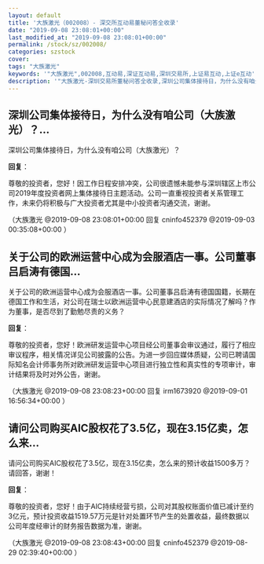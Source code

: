 ```yaml
---
layout: default
title: '大族激光（002008）- 深交所互动易董秘问答全收录'
date: "2019-09-08 23:08:01+00:00"
last_modified_at: "2019-09-08 23:08:01+00:00"
permalink: /stock/sz/002008/
categories: szstock
cover: 
tags: "大族激光"
keywords: '"大族激光",002008,互动易,深证互动易,深圳交易所,上证易互动,上证e互动'
description: '"大族激光-深圳交易所董秘问答全收录,深圳公司集体接待日，为什么没有咱公司（大族激光）？"'
---
```


## 深圳公司集体接待日，为什么没有咱公司（大族激光）？...

深圳公司集体接待日，为什么没有咱公司（大族激光）？

**回复**：

尊敬的投资者，您好！因工作日程安排冲突，公司很遗憾未能参与深圳辖区上市公司2019年度投资者网上集体接待日主题活动。公司一直重视投资者关系管理工作，未来仍将积极与广大投资者尤其是中小投资者沟通交流，谢谢。 

（大族激光  @2019-09-08 23:08:01+00:00 回复 cninfo452379  @2019-09-03 00:35:08+00:00 ）

## 关于公司的欧洲运营中心成为会服酒店一事。公司董事吕启涛有德国...

关于公司的欧洲运营中心成为会服酒店一事。公司董事吕启涛有德国国籍，长期在德国工作和生活，对公司在瑞士以欧洲运营中心民意建酒店的实际情况了解吗？作为董事，是否尽到了勤勉尽责的义务？

**回复**：

尊敬的投资者，您好！欧洲研发运营中心项目经公司董事会审议通过，履行了相应审议程序，相关情况详见公司披露的公告。为进一步回应媒体质疑，公司已聘请国际知名会计师事务所对欧洲研发运营中心项目进行独立性和真实性的专项审计，审计结果将及时对外公告，谢谢。 

（大族激光  @2019-09-08 23:08:23+00:00 回复 irm1673920  @2019-09-01 16:56:34+00:00 ）

## 请问公司购买AIC股权花了3.5亿，现在3.15亿卖，怎么来...

请问公司购买AIC股权花了3.5亿，现在3.15亿卖，怎么来的预计收益1500多万？请回答，谢谢！

**回复**：

尊敬的投资者，您好！由于AIC持续经营亏损，公司对其股权账面价值已减计至约3亿元，预计投资收益1519.57万元是针对处置环节产生的处置收益，最终数据以公司年度经审计的财务报告数据为准，谢谢。 

（大族激光  @2019-09-08 23:08:43+00:00 回复 cninfo452379  @2019-08-29 02:39:40+00:00 ）

